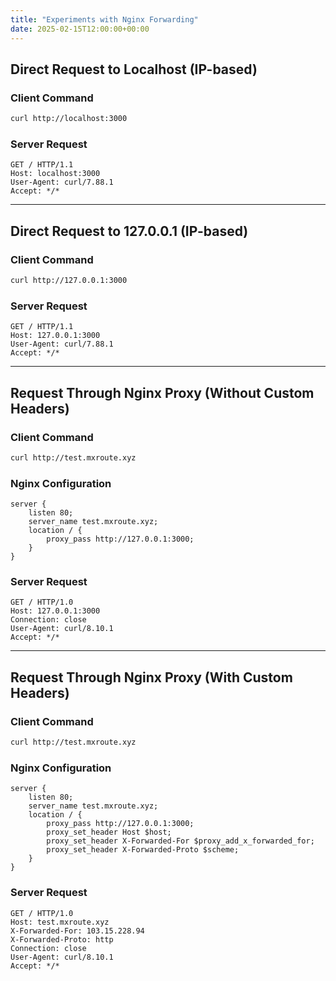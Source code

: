 ```yaml
---
title: "Experiments with Nginx Forwarding"
date: 2025-02-15T12:00:00+00:00
---
```


## Direct Request to Localhost (IP-based)

### Client Command

```bash
curl http://localhost:3000
```

### Server Request

```
GET / HTTP/1.1
Host: localhost:3000
User-Agent: curl/7.88.1
Accept: */*
```

---

## Direct Request to 127.0.0.1 (IP-based)

### Client Command

```bash
curl http://127.0.0.1:3000
```

### Server Request

```
GET / HTTP/1.1
Host: 127.0.0.1:3000
User-Agent: curl/7.88.1
Accept: */*
```

---

## Request Through Nginx Proxy (Without Custom Headers)

### Client Command

```bash
curl http://test.mxroute.xyz
```

### Nginx Configuration

```nginx
server {
    listen 80;
    server_name test.mxroute.xyz;
    location / {
        proxy_pass http://127.0.0.1:3000;
    }
}
```

### Server Request

```
GET / HTTP/1.0
Host: 127.0.0.1:3000
Connection: close
User-Agent: curl/8.10.1
Accept: */*
```

---

## Request Through Nginx Proxy (With Custom Headers)

### Client Command

```bash
curl http://test.mxroute.xyz
```

### Nginx Configuration

```nginx
server {
    listen 80;
    server_name test.mxroute.xyz;
    location / {
        proxy_pass http://127.0.0.1:3000;
        proxy_set_header Host $host;
        proxy_set_header X-Forwarded-For $proxy_add_x_forwarded_for;
        proxy_set_header X-Forwarded-Proto $scheme;
    }
}
```

### Server Request

```
GET / HTTP/1.0
Host: test.mxroute.xyz
X-Forwarded-For: 103.15.228.94
X-Forwarded-Proto: http
Connection: close
User-Agent: curl/8.10.1
Accept: */*
```
